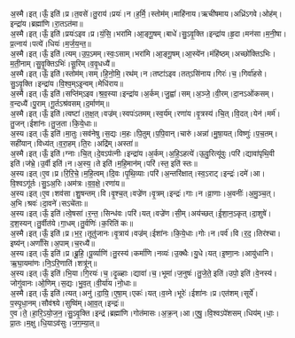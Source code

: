 

  
अ॒स्मै।इत्।ऊँ॒ इति॑।प्र।त॒वसे॑।तु॒राय॑।प्रयः॑।न।ह॒र्मि॒।स्तोम॑म्।माहि॑नाय।ऋची॑षमाय।अध्रि॑ऽगवे।ओह॑म्।इन्द्रा॑य।ब्रह्मा॑णि।रा॒तऽत॑मा॥  
अ॒स्मै।इत्।ऊँ॒ इति॑।प्रयः॑ऽइव।प्र।यं॒सि॒।भरा॑मि।आ॒ङ्गू॒षम्।बाधे॑।सु॒ऽवृ॒क्ति।इन्द्रा॑य।हृ॒दा।मन॑सा।म॒नी॒षा।प्र॒त्नाय॑।पत्ये॑।धियः॑।म॒र्ज॒य॒न्त॒॥  
अ॒स्मै।इत्।ऊँ॒ इति॑।त्यम्।उ॒प॒ऽमम्।स्वः॒ऽसाम्।भरा॑मि।आ॒ङ्गू॒षम्।आ॒स्ये॑न।मंहि॑ष्ठम्।अच्छो॑क्तिऽभिः।म॒ती॒नाम्।सु॒वृ॒क्तिऽभिः॑।सू॒रिम्।व॒वृ॒धध्यै॑॥  
अ॒स्मै।इत्।ऊँ॒ इति॑।स्तोम॑म्।सम्।हि॒नो॒मि॒।रथ॑म्।न।तष्टा॑ऽइव।तत्ऽसि॑नाय।गिरः॑।च॒।गिर्वा॑हसे।सु॒ऽवृ॒क्ति।इन्द्रा॑य।वि॒श्व॒म्ऽइ॒न्वम्।मेधि॑राय॥  
अ॒स्मै।इत्।ऊँ॒ इति॑।सप्ति॑म्ऽइव।श्र॒व॒स्या।इन्द्रा॑य।अ॒र्कम्।जु॒ह्वा॑।सम्।अ॒ञ्जे॒।वी॒रम्।दा॒नऽओ॑कसम्।व॒न्दध्यै॑।पु॒राम्।गू॒र्तऽश्र॑वसम्।द॒र्माण॑म्॥  
अ॒स्मै।इत्।ऊँ॒ इति॑।त्वष्टा॑।त॒क्ष॒त्।वज्र॑म्।स्वपः॑ऽतमम्।स्व॒र्य॑म्।रणा॑य।वृ॒त्रस्य॑।चि॒त्।वि॒दत्।येन॑।मर्म॑।तु॒जन्।ईशा॑नः।तु॒ज॒ता।कि॒ये॒धाः॥  
अ॒स्य।इत्।ऊँ॒ इति॑।मा॒तुः।सव॑नेषु।स॒द्यः।म॒हः।पि॒तुम्।प॒पि॒वान्।चारु॑।अन्ना॑।मु॒षा॒यत्।विष्णुः॑।प॒च॒तम्।सही॑यान्।विध्य॑त्।व॒रा॒हम्।ति॒रः।अद्रि॑म्।अस्ता॑॥  
अ॒स्मै।इत्।ऊँ॒ इति॑।ग्नाः।चि॒त्।दे॒वऽप॑त्नीः।इन्द्रा॑य।अ॒र्कम्।अ॒हि॒ऽहत्ये॑।ऊ॒वु॒रित्यू॑वुः।परि॑।द्यावा॑पृथि॒वी इति॑।ज॑भ्रे॒।उ॒र्वी इति॑।न।अ॒स्य॒।ते इति॑।म॒हि॒मान॑म्।परि॑।स्त॒ इति॑ स्तः॥  
अ॒स्य।इत्।ए॒व।प्र।रि॒रि॒चे॒।म॒हि॒त्वम्।दि॒वः।पृ॒थि॒व्याः।परि॑।अ॒न्तरि॑क्षात्।स्व॒ऽराट्।इन्द्रः॑।दमे॑।आ।वि॒श्वऽगू॑र्तः।सु॒ऽअ॒रिः।अम॑त्रः।व॒व॒क्षे॒।रणा॑य॥  
अ॒स्य।इत्।ए॒व।शव॑सा।शु॒षन्तम्।वि।वृ॒श्च॒त्।वज्रे॑ण।वृ॒त्रम्।इन्द्रः॑।गाः।न।व्रा॒णाः।अ॒वनीः॑।अ॒मु॒ञ्च॒त्।अ॒भि।श्रवः॑।दा॒वने॑।सऽचे॑ताः॥  
अ॒स्य।इत्।ऊँ॒ इति॑।त्वे॒षसा॑।र॒न्त॒।सिन्ध॑वः।परि॑।यत्।वज्रे॑ण।सी॒म्।अय॑च्छत्।ई॒शा॒न॒ऽकृत्।दा॒शुषे॑।द॒श॒स्यन्।तु॒र्वीत॑ये।गा॒धम्।तु॒र्वणिः॑।क॒रिति॑ कः॥  
अ॒स्मै।इत्।ऊँ॒ इति॑।प्र।भ॒र॒।तूतु॑जानः।वृ॒त्राय॑।वज्र॑म्।ईशा॑नः।कि॒ये॒धाः।गोः।न।पर्व॑।वि।र॒द॒।तिर॑श्चा।इष्य॑न्।अर्णां॑सि।अ॒पाम्।च॒रध्यै॑॥  
अ॒स्य।इत्।ऊँ॒ इति॑।प्र।ब्रू॒हि॒।पू॒र्व्याणि॑।तु॒रस्य॑।कर्मा॑णि।नव्यः॑।उ॒क्थैः।यु॒धे।यत्।इ॒ष्णा॒नः।आयु॑धानि।ऋ॒घा॒यमा॑णः।नि॒ऽरि॒णाति॑।शत्रू॑न्॥  
अ॒स्य।इत्।ऊँ॒ इति॑।भि॒या।गि॒रयः॑।च॒।दृ॒ळ्हाः।द्यावा॑।च॒।भूमा॑।ज॒नुषः॑।तु॒जे॒ते॒ इति॑।उपो॒ इति॑।वे॒नस्य॑।जोगु॑वानः।ओ॒णिम्।स॒द्यः।भु॒व॒त्।वी॒र्या॑य।नो॒धाः॥  
अ॒स्मै।इत्।ऊँ॒ इति॑।त्यत्।अनु॑।दा॒यि॒।ए॒षा॒म्।एकः॑।यत्।व॒व्ने।भूरेः॑।ईशा॑नः।प्र।एत॑शम्।सूर्ये॑।प॒स्पृ॒धा॒नम्।सौव॑श्व्ये।सुष्वि॑म्।आ॒व॒त्।इन्द्रः॑॥  
ए॒व।ते॒।हा॒रि॒ऽयो॒ज॒न॒।सु॒ऽवृ॒क्ति।इन्द्र॑।ब्रह्मा॑णि।गोत॑मासः।अ॒क्र॒न्।आ।ए॒षु॒।वि॒श्वऽपे॑शसम्।धिय॑म्।धाः॒।प्रा॒तः।म॒क्षु।धि॒याऽव॑सुः।ज॒ग॒म्या॒त्॥  
